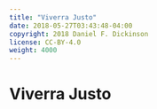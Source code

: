 ```yaml
---
title: "Viverra Justo"
date: 2018-05-27T03:43:48-04:00
copyright: 2018 Daniel F. Dickinson
license: CC-BY-4.0
weight: 4000
---
```


# Viverra Justo
